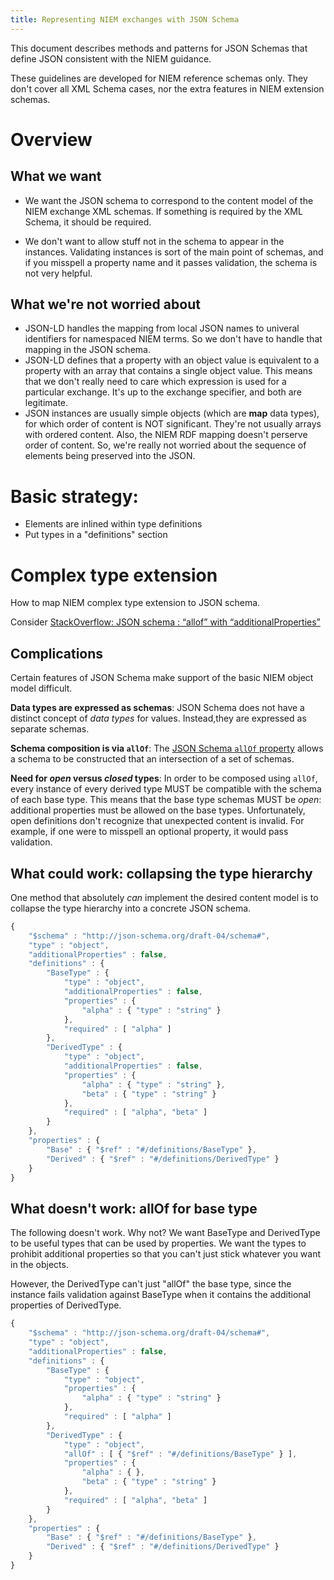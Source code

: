 ```yaml
---
title: Representing NIEM exchanges with JSON Schema
---
```


This document describes methods and patterns for JSON Schemas that define JSON
consistent with the NIEM guidance.

These guidelines are developed for NIEM reference schemas only. They don't cover all
XML Schema cases, nor the extra features in NIEM extension schemas.

# Overview

## What we want

* We want the JSON schema to correspond to the content model of the NIEM
exchange XML schemas. If something is required by the XML Schema, it should be
required.

* We don't want to allow stuff not in the schema to appear in the
  instances. Validating instances is sort of the main point of schemas, and if
  you misspell a property name and it passes validation, the schema is not very
  helpful.

## What we're not worried about

* JSON-LD handles the mapping from local JSON names to univeral identifiers for
  namespaced NIEM terms. So we don't have to handle that mapping in the JSON
  schema.
* JSON-LD defines that a property with an object value is equivalent to a
  property with an array that contains a single object value. This means that we
  don't really need to care which expression is used for a particular
  exchange. It's up to the exchange specifier, and both are legitimate.
* JSON instances are usually simple objects (which are **map** data types), for
  which order of content is NOT significant. They're not usually arrays with
  ordered content. Also, the NIEM RDF mapping doesn't perserve order of
  content. So, we're really not worried about the sequence of elements being
  preserved into the JSON. 

# Basic strategy:

* Elements are inlined within type definitions
* Put types in a "definitions" section

# Complex type extension

How to map NIEM complex type extension to JSON schema.

Consider [StackOverflow: JSON schema : “allof” with “additionalProperties”](http://stackoverflow.com/questions/22689900/json-schema-allof-with-additionalproperties)

## Complications

Certain features of JSON Schema make support of the basic NIEM object model
difficult.

__Data types are expressed as schemas__: JSON Schema does not have a distinct
concept of *data types* for values. Instead,they are expressed as separate
schemas.

__Schema composition is via `allOf`__: The
[JSON Schema `allOf` property](http://json-schema.org/latest/json-schema-validation.html#rfc.section.5.22)
allows a schema to be constructed that an intersection of a set of schemas.

__Need for *open* versus *closed* types__: In order to be composed using
`allOf`, every instance of every derived type MUST be compatible with the schema
of each base type. This means that the base type schemas MUST be *open*:
additional properties must be allowed on the base types. Unfortunately, open
definitions don't recognize that unexpected content is invalid. For example, if
one were to misspell an optional property, it would pass validation.

## What could work: collapsing the type hierarchy

One method that absolutely *can* implement the desired content model is to
collapse the type hierarchy into a concrete JSON schema.

```javascript
{
    "$schema" : "http://json-schema.org/draft-04/schema#",
    "type" : "object",
    "additionalProperties" : false,
    "definitions" : {
        "BaseType" : {
            "type" : "object",
            "additionalProperties" : false,
            "properties" : {
                "alpha" : { "type" : "string" }
            },
            "required" : [ "alpha" ]
        },
        "DerivedType" : {
            "type" : "object",
            "additionalProperties" : false,
            "properties" : {
                "alpha" : { "type" : "string" },
                "beta" : { "type" : "string" }
            },
            "required" : [ "alpha", "beta" ]
        }
    },
    "properties" : {
        "Base" : { "$ref" : "#/definitions/BaseType" },
        "Derived" : { "$ref" : "#/definitions/DerivedType" }
    }
}
```

## What doesn't work: allOf for base type

The following doesn't work. Why not? We want BaseType and DerivedType to be
useful types that can be used by properties. We want the types to prohibit
additional properties so that you can't just stick whatever you want in the
objects. 

However, the DerivedType can't just "allOf" the base type, since the instance
fails validation against BaseType when it contains the additional properties of
DerivedType.

```javascript
{
    "$schema" : "http://json-schema.org/draft-04/schema#",
    "type" : "object",
    "additionalProperties" : false,
    "definitions" : {
        "BaseType" : {
            "type" : "object",
            "properties" : {
                "alpha" : { "type" : "string" }
            },
            "required" : [ "alpha" ]
        },
        "DerivedType" : {
            "type" : "object",
            "allOf" : [ { "$ref" : "#/definitions/BaseType" } ],
            "properties" : {
                "alpha" : { },
                "beta" : { "type" : "string" }
            },
            "required" : [ "alpha", "beta" ]
        }
    },
    "properties" : {
        "Base" : { "$ref" : "#/definitions/BaseType" },
        "Derived" : { "$ref" : "#/definitions/DerivedType" }
    }
}
```
